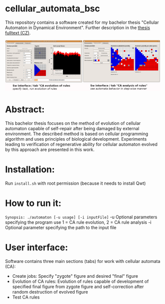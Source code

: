 # cellular_automata_bsc
This repository contains a software created for my bachelor thesis "Cellular Automaton in Dynamical Environment". Further description in the
[thesis fulltext (CZ)](https://www.fit.vut.cz/study/thesis/4483/.en?year=0&stud=bendl).

![GUI](https://github.com/xbendl/cellular_automata_bsc/blob/main/fig.png)

Abstract:
==========
This bachelor thesis focuses on the method of evolution of cellular automaton capable of self-repair after being damaged by external environment. The described method is based on cellular programming algorithm and uses principles of biological development. Experiments leading to verification of regenerative ability for cellular automaton evolved by this approach are presented in this work.

Installation:
============
Run `install.sh` with root permission (because it needs to install Qwt)

How to run it:
=============
```Synopsis: ./automaton [-u usage] [-i inputFile]```
-u Optional parameters specifying the program use
   1 = CA rule evolution, 2 = CA rule analysis
-i Optional parameter specifying the path to the input file

User interface:
===============
Software contains three main sections (tabs) for work with cellular automata (CA):
- Create jobs: Specify "zygote" figure and desired "final" figure
- Evolution of CA rules: Evolution of rules capable of development of specified final figure from zygote figure and self-correction after random destruction of evolved figure
- Test CA rules

